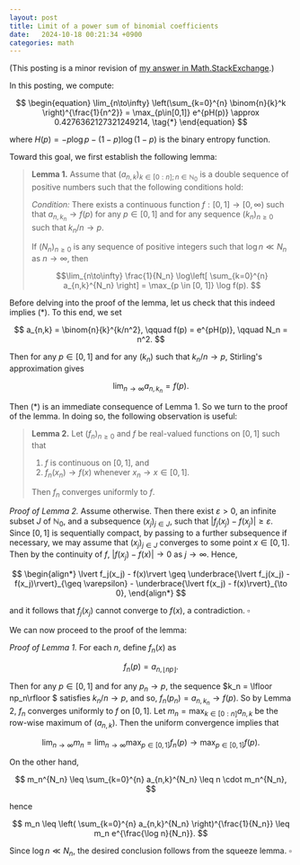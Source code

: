 ```yaml
---
layout: post
title: Limit of a power sum of binomial coefficients
date:   2024-10-18 00:21:34 +0900
categories: math
---
```


(This posting is a minor revision of [my answer in Math.StackExchange](https://math.stackexchange.com/questions/4985791/how-to-evaluate-lim-limits-n-to-infty-frac-ln-left-sum-limits-k-0n-b/4985898#4985898).)

In this posting, we compute:

$$
\begin{equation}
\lim_{n\to\infty} \left(\sum_{k=0}^{n} \binom{n}{k}^k \right)^{\frac{1}{n^2}} = \max_{p\in[0,1]} e^{pH(p)} \approx 0.4276362127321249214, \tag{*}
\end{equation}
$$

where $H(p) = -p\log p - (1-p)\log(1-p)$ is the binary entropy function.

Toward this goal, we first establish the following lemma:

>**Lemma 1.** Assume that $(a_{n,k})_{k \in [0:n]; n \in \mathbb{N}_0}$ is a double sequence of positive numbers such that the following conditions hold:
>
>*Condition:* There exists a continuous function $f : [0, 1] \to [0, \infty)$ such that $a_{n,k_n} \to f(p)$ for any $p \in [0, 1]$ and for any sequence $(k_n)_{n\geq 0}$ such that $k_n/n \to p$.
>
>If $(N_n)_{n\geq 0}$ is any sequence of positive integers such that $\log n \ll N_n$ as $n \to \infty$, then
>
>$$\lim_{n\to\infty} \frac{1}{N_n} \log\left[ \sum_{k=0}^{n} a_{n,k}^{N_n} \right] = \max_{p \in [0, 1]} \log f(p). $$

Before delving into the proof of the lemma, let us check that this indeed implies $\text{(*)}$. To this end, we set

$$ a_{n,k} = \binom{n}{k}^{k/n^2}, \qquad f(p) = e^{pH(p)}, \qquad N_n = n^2. $$

Then for any $p \in [0, 1]$ and for any $(k_n)$ such that $k_n / n \to p$, Stirling's approximation gives

$$ \lim_{n\to\infty} a_{n,k_n} = f(p). $$

Then $\text{(*)}$ is an immediate consequence of Lemma 1. So we turn to the proof of the lemma. In doing so, the following observation is useful:

>**Lemma 2.** Let $(f_n)_{n\geq 0}$ and $f$ be real-valued functions on $[0, 1]$ such that
>
>1. $f$ is continuous on $[0, 1]$, and
>2. $f_n(x_n) \to f(x)$ whenever $x_n \to x \in [0, 1]$.
>
> Then $f_n$ converges uniformly to $f$.

*Proof of Lemma 2.* Assume otherwise. Then there exist $\varepsilon > 0$, an infinite subset $J$ of $\mathbb{N}_{0}$, and a subsequence $(x_j)_{j\in J}$, such that $\lvert f_j(x_j) - f(x_j) \rvert \geq \varepsilon$. Since $[0, 1]$ is sequentially compact, by passing to a further subsequence if necessary, we may assume that $(x_j)_{j\in J}$ converges to some point $x \in [0, 1]$. Then by the continuity of $f$, $\lvert f(x_j) - f(x) \rvert \to 0$ as $j \to \infty$. Hence,

$$
\begin{align*}
\lvert f_j(x_j) - f(x)\rvert
\geq \underbrace{\lvert f_j(x_j) - f(x_j)\rvert}_{\geq \varepsilon} - \underbrace{\lvert f(x_j) - f(x)\rvert}_{\to 0},
\end{align*}
$$

and it follows that $f_j(x_j)$ cannot converge to $f(x)$, a contradiction. $\square$

We can now proceed to the proof of the lemma:

*Proof of Lemma 1.* For each $n$, define $f_n(x)$ as

$$ f_n(p) = a_{n,\lfloor np\rfloor}. $$

Then for any $p \in [0, 1]$ and for any $p_n \to p$, the sequence $k_n = \lfloor np_n\rfloor $ satisfies $k_n/n \to p$, and so, $f_n(p_n) = a_{n,k_n} \to f(p)$. So by Lemma 2, $f_n$ converges uniformly to $f$ on $[0, 1]$. Let $m_n = \max_{k\in[0:n]} a_{n,k}$ be the row-wise maximum of $(a_{n,k})$. Then the uniform convergence implies that

$$ \lim_{n\to\infty} m_n
= \lim_{n\to\infty} \max_{p\in[0,1]} f_n(p)
\to \max_{p\in[0,1]} f(p). $$

On the other hand,

$$ m_n^{N_n} \leq \sum_{k=0}^{n} a_{n,k}^{N_n} \leq n \cdot m_n^{N_n}, $$

hence

$$ m_n \leq \left( \sum_{k=0}^{n} a_{n,k}^{N_n} \right)^{\frac{1}{N_n}} \leq m_n e^{\frac{\log n}{N_n}}. $$

Since $\log n \ll N_n$, the desired conclusion follows from the squeeze lemma. $\square$
